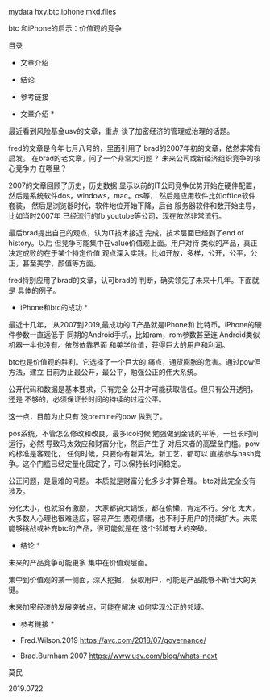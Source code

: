 mydata hxy.btc.iphone mkd.files

btc 和iPhone的启示：价值观的竞争


目录

* 文章介绍
* 结论
* 参考链接


* 文章介绍 *

最近看到风险基金usv的文章，重点
谈了加密经济的管理或治理的话题。

fred的文章是今年七月八号的，里面引用了
brad的2007年初的文章，依然非常有启发。
在brad的老文章，问了一个非常大问题？
未来公司或新经济组织竞争的核心竞争力
在哪里？

2007的文章回顾了历史，历史数据
显示以前的IT公司竞争优势开始在硬件配置，
然后是系统软件dos，windows，mac。os等，
然后是应用软件比如office软件套装，
然后是浏览器时代，软件地位开始下降，后台
服务器软件和数开始主导，比如当时2007年
已经流行的fb youtube等公司，现在依然非常流行。

最后brad提出自己的观点，认为IT技术接近
完成，技术层面已经到了end of history。以后
但竞争可能集中在value价值观上面。用户对待
类似的产品，真正决定成败的在于某个特定价值
观点深入实践。比如开放，多样，公开，公平，公正，甚至美学，颜值等方面。

fred特别应用了brad的文章，认可brad的
判断，确实领先了未来十几年。下面就是
具体的例子。

* iPhone和btc的成功 *

最近十几年，
从2007到2019,最成功的IT产品就是iPhone和
比特币。iPhone的硬件参数一直远低于
同期的Android手机，比如ram，rom参数甚至连
Android类似机器一半也没有。依然依靠界面
和美学价值，获得巨大的用户和利润。

btc也是价值观的胜利。它选择了一个巨大的
痛点，通货膨胀的危害。通过pow但方法，建立
目前为止最公开，最公平，勉强公正的伟大系统。

公开代码和数据是基本要求，只有完全
公开才可能获取信任。但只有公开透明，还是
不够的，必须保证长时间的持续的过程公平。

这一点，目前为止只有 没premine的pow
做到了。

pos系统，不管怎么修改和改良，最多ico时候
勉强做到金钱的平等，一旦长时间运行，必然
导致马太效应和财富分化，然后产生了
对后来者的高壁垒门槛。pow的标准是客观化，
任何时候，只要你有新算法，新工艺，都可以
直接参与hash竞争。这个门槛已经定量化固定了，可以保持长时间稳定。

公正问题，是最难的问题。
本质就是财富分化多少才算合理。
btc对此完全没有涉及。

分化太小，也就没有激励，
大家都搞大锅饭，都在偷懒，肯定不行。分化
太大，大多数人心理也很难适应，容易产生
悲观情绪，也不利于用户的持续扩大。未来
能够挑战或补充btc的产品，很可能就是在
这个邻域有大的突破。


* 结论 *

未来的产品竞争可能更多
集中在价值观层面。

集中到价值观的某一侧面，深入挖掘，
获取用户，可能是产品能够不断壮大的关键。

未来加密经济的发展突破点，可能在解决
如何实现公正的邻域。


* 参考链接 *

* Fred.Wilson.2019 https://avc.com/2018/07/governance/ 


* Brad.Burnham.2007 https://www.usv.com/blog/whats-next


莫民

2019.0722
